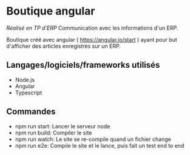 # Boutique angular
*Réalisé en TP d'ERP*
Communication avec les informations d'un ERP.

Boutique créé avec angular ( https://angular.io/start ) ayant pour but d'afficher des articles enregistrés sur un ERP.

## Langages/logiciels/frameworks utilisés
- Node.js
- Angular
- Typescript

## Commandes
- npm run start: Lancer le serveur node
- npm run build: Compiler le site
- npm run watch: Le site se re-compile quand un fichier change
- npm run e2e: Compile le site et le lance, puis fait un test end to end
